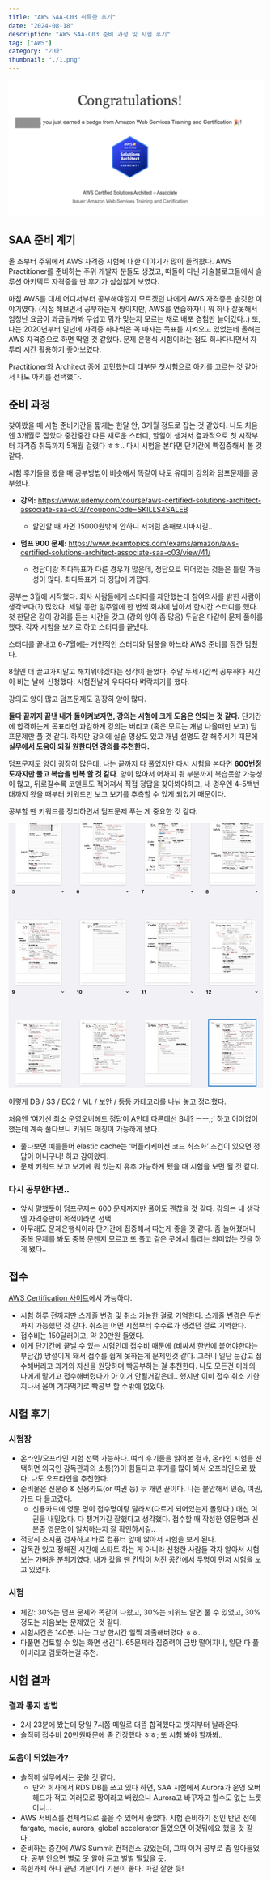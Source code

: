```yaml
---
title: "AWS SAA-C03 취득한 후기"
date: "2024-08-18"
description: "AWS SAA-C03 준비 과정 및 시험 후기"
tag: ["AWS"]
category: "기타"
thumbnail: "./1.png"
---
```


![합격 뱃지](./1.png)

## SAA 준비 계기

올 초부터 주위에서 AWS 자격증 시험에 대한 이야기가 많이 들려왔다. AWS Practitioner를 준비하는 주위 개발자 분들도 생겼고, 떠돌아 다닌 기술블로그들에서 솔루션 아키텍트 자격증을 딴 후기가 심심찮게 보였다.

마침 AWS를 대체 어디서부터 공부해야할지 모르겠던 나에게 AWS 자격증은 솔깃한 이야기였다. (직접 해보면서 공부하는게 짱이지만, AWS를 연습하자니 뭐 하나 잘못해서 엄청난 요금이 과금될까봐 무섭고 뭐가 맞는지 모르는 채로 배포 경험만 늘어갔다..) 또, 나는 2020년부터 일년에 자격증 하나씩은 꼭 따자는 목표를 지켜오고 있었는데 올해는 AWS 자격증으로 하면 딱일 것 같았다. 문제 은행식 시험이라는 점도 회사다니면서 자투리 시간 활용하기 좋아보였다.

Practitioner와 Architect 중에 고민했는데 대부분 첫시험으로 아키를 고르는 것 같아서 나도 아키를 선택했다.

## 준비 과정

찾아봤을 때 시험 준비기간을 짧게는 한달 안, 3개월 정도로 잡는 것 같았다. 나도 처음엔 3개월로 잡았다 중간중간 다른 새로운 스터디, 할일이 생겨서 결과적으로 첫 시작부터 자격증 취득까지 5개월 걸렸다 ㅎㅎ.. 다시 시험을 본다면 단기간에 빡집중해서 볼 것 같다.

시험 후기들을 봤을 때 공부방법이 비슷해서 똑같이 나도 유데미 강의와 덤프문제를 공부했다.

- **강의:** https://www.udemy.com/course/aws-certified-solutions-architect-associate-saa-c03/?couponCode=SKILLS4SALEB
  - 할인할 때 사면 15000원밖에 안하니 저처럼 손해보지마시길..
- **덤프 900 문제:** https://www.examtopics.com/exams/amazon/aws-certified-solutions-architect-associate-saa-c03/view/41/

  - 정답이랑 최다득표가 다른 경우가 많은데, 정답으로 되어있는 것들은 틀릴 가능성이 많다. 최다득표가 더 정답에 가깝다.

공부는 3월에 시작했다. 회사 사람들에게 스터디를 제안했는데 참여의사를 밝힌 사람이 생각보다(?) 많았다. 세달 동안 일주일에 한 번씩 회사에 남아서 한시간 스터디를 했다. 첫 한달은 같이 강의를 듣는 시간을 갖고 (강의 양이 좀 많음) 두달은 다같이 문제 풀이를 했다. 각자 시험을 보기로 하고 스터디를 끝냈다.

스터디를 끝내고 6-7월에는 개인적인 스터디와 팀풀을 하느라 AWS 준비를 잠깐 멈췄다.

8월엔 더 끌고가지말고 해치워야겠다는 생각이 들었다. 주말 두세시간씩 공부하다 시간이 비는 날에 신청했다. 시험전날에 우다다다 벼락치기를 했다.

강의도 양이 많고 덤프문제도 굉장히 양이 많다.

**둘다 끝까지 끝낸 내가 돌이켜보자면, 강의는 시험에 크게 도움은 안되는 것 같다.** 단기간에 합격하는게 목표라면 과감하게 강의는 버리고 (혹은 모르는 개념 나올때만 보고) 덤프문제만 풀 것 같다. 하지만 강의에 실습 영상도 있고 개념 설명도 잘 해주시기 때문에 **실무에서 도움이 되길 원한다면 강의를 추천한다.**

덤프문제도 양이 굉장히 많은데, 나는 끝까지 다 풀었지만 다시 시험을 본다면 **600번정도까지만 풀고 복습을 반복 할 것 같다**. 양이 많아서 어차피 뒷 부분까지 복습못할 가능성이 많고, 뒤로갈수록 코멘트도 적어져서 직접 정답을 찾아봐야하고, 내 경우엔 4-5백번대까지 왔을 때부터 키워드만 보고 보기를 추측할 수 있게 되었기 때문이다.

공부할 땐 키워드를 정리하면서 덤프문제 푸는 게 중요한 것 같다.

![노트 필기했던 것](./2.png)

이렇게 DB / S3 / EC2 / ML / 보안 / 등등 카테고리를 나눠 놓고 정리했다.

처음엔 ‘여기선 최소 운영오버헤드 정답이 A인데 다른데선 B네? ㅡㅡ;;’ 하고 어이없어 했는데 계속 풀다보니 키워드 매칭이 가능하게 됐다.

- 풀다보면 예를들어 elastic cache는 ‘어플리케이션 코드 최소화’ 조건이 있으면 정답이 아니구나! 하고 감이왔다.
- 문제 키워드 보고 보기에 뭐 있는지 유추 가능하게 됐을 때 시험을 보면 될 것 같다.

### 다시 공부한다면..

- 앞서 말했듯이 덤프문제는 600 문제까지만 풀어도 괜찮을 것 같다. 강의는 내 생각엔 자격증만이 목적이라면 선택.
- 아무래도 문제은행식이라 단기간에 집중해서 따는게 좋을 것 같다. 좀 늘어졌더니 중복 문제를 봐도 중복 문젠지 모르고 또 풀고 같은 곳에서 틀리는 의미없는 짓을 하게 됐다..

## 접수

[AWS Certification 사이트](https://www.aws.training/certification/?ch=cta&cta=header&p=1)에서 가능하다.

- 시험 하루 전까지만 스케줄 변경 및 취소 가능한 걸로 기억한다. 스케줄 변경은 두번까지 가능했던 것 같다. 취소는 어떤 시점부터 수수료가 생겼던 걸로 기억한다.
- 접수비는 150달러이고, 약 20만원 들었다.
- 이게 단기간에 끝낼 수 있는 시험인데 접수비 때문에 (비싸서 한번에 붙어야한다는 부담감) 망설이게 돼서 접수를 쉽게 못하는게 문제인것 같다. 그러니 일단 눈감고 접수해버리고 과거의 자신을 원망하며 빡공부하는 걸 추천한다. 나도 모든건 미래의 나에게 맡기고 접수해버렸다가 아 이거 안될거같은데.. 했지만 이미 접수 취소 기한 지나서 울며 겨자먹기로 빡공부 할 수밖에 없었다.

## 시험 후기

### 시험장

- 온라인/오프라인 시험 선택 가능하다. 여러 후기들을 읽어본 결과, 온라인 시험을 선택하면 외국인 감독관과의 소통(?)이 힘들다고 후기를 많이 봐서 오프라인으로 봤다. 나도 오프라인을 추천한다.
- 준비물은 신분증 & 신용카드(or 여권 등) 두 개면 끝이다. 나는 불안해서 민증, 여권, 카드 다 들고갔다.
  - 신용카드에 영문 명이 접수명이랑 달라서(다르게 되어있는지 몰랐다.) 대신 여권을 내밀었다. 다 챙겨가길 잘했다고 생각했다. 접수할 때 작성한 영문명과 신분증 영문명이 일치하는지 잘 확인하시길..
- 적당히 소지품 검사하고 바로 컴퓨터 앞에 앉아서 시험을 보게 된다.
- 감독관 있고 정해진 시간에 스타트 하는 게 아니라 신청한 사람들 각자 알아서 시험보는 가벼운 분위기였다. 내가 갔을 땐 칸막이 쳐진 공간에서 두명이 먼저 시험을 보고 있었다.

### 시험

- 체감: 30%는 덤프 문제와 똑같이 나왔고, 30%는 키워드 알면 풀 수 있었고, 30% 정도는 처음보는 문제였던 것 같다.
- 시험시간은 140분. 나는 그냥 한시간 일찍 제출해버렸다 ㅎㅎ..
- 다풀면 검토할 수 있는 화면 생긴다. 65문제라 집중력이 금방 떨어지니, 일단 다 풀어버리고 검토하는걸 추천.

## 시험 결과

### 결과 통지 방법

- 2시 23분에 봤는데 당일 7시쯤 메일로 대뜸 합격했다고 뱃지부터 날라온다.
- 솔직히 접수비 20만원때문에 좀 긴장했다 ㅎㅎ; 또 시험 봐야 할까봐..

### 도움이 되었는가?

- 솔직히 실무에서는 못쓸 것 같다.
  - 만약 회사에서 RDS DB를 쓰고 있다 하면, SAA 시험에서 Aurora가 운영 오버헤드가 적고 여러모로 짱이라고 배웠으니 Aurora고 바꾸자고 할수도 없는 노릇이니…
- AWS 서비스를 전체적으로 훑을 수 있어서 좋았다. 시험 준비하기 전인 반년 전에 fargate, macie, aurora, global accelerator 들었으면 이것뭐에요 했을 것 같다..
- 준비하는 중간에 AWS Summit 컨퍼런스 갔었는데, 그때 이거 공부로 좀 알아들었다. 공부 안으면 별로 못 알아 듣고 벌벌 떨었을 듯.
- 묵힌과제 하나 끝낸 기분이라 기분이 좋다. 따길 잘한 듯!
